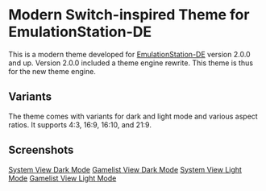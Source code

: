 # Modern Switch-inspired Theme for EmulationStation-DE

This is a modern theme developed for [EmulationStation-DE](https://gitlab.com/es-de/emulationstation-de) version 2.0.0 and up. Version 2.0.0 included a theme engine rewrite. This theme is thus for the new theme engine.

## Variants

The theme comes with variants for dark and light mode and various aspect ratios. It supports 4:3, 16:9, 16:10, and 21:9.

## Screenshots

[System View Dark Mode](./docs/img/system-dark.png)
[Gamelist View Dark Mode](./docs/img/gamelist-dark.png)
[System View Light Mode](./docs/img/system-light.png)
[Gamelist View Light Mode](./docs/img/gamelist-light.png)
